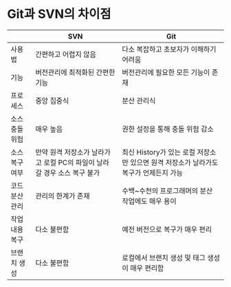 # Git과 SVN의 차이점
|          | SVN                                                          | Git                                                 |
|----------|--------------------------------------------------------------|-----------------------------------------------------|
| 사용법      | 간편하고 어렵지 않음                                                  | 다소 복잡하고 초보자가 이해하기 어려움                               |
| 기능       | 버전관리에 최적화된 간편한 기능                                            | 버전관리에 필요한 모든 기능이 존재                                 |
| 프로세스     | 중앙 집중식                                                       | 분산 관리식                                              |
| 소스 충돌 위험 | 매우 높음                                                        | 권한 설정을 통해 충돌 위험 감소                                  |
| 소스 복구 여부 | 만약 원격 저장소가 날라가고 로컬 PC의 파일이 날라갈 경우 소스 복구 불가 | 최신 History가 있는 로컬 저장소만 있으면 원격 저장소가 날라가도 복구가 언제든지 가능 |
| 코드 분산 관리 | 관리의 한계가 존재                                                   | 수백~수천의 프로그래머의 분산 작업에도 매우 용이                         |
| 작업 내용 복구 | 다소 불편함                                                       | 예전 버전으로 복구가 매우 편리                                   |
| 브랜치 생성   | 다소 불편함                                                       | 로컬에서 브랜치 생성 및 태그 생성이 매우 편리함                         |